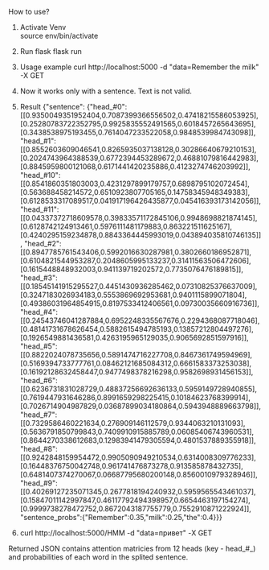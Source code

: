 How to use?

1. Activate Venv  
	source env/bin/activate
2. Run flask 
	flask run
3. Usage example 
	curl http://localhost:5000 -d "data=Remember the milk" -X GET
4. Now it works only with a sentence. Text is not valid.
5. Result 
 {"sentence":
{"head_#0":[[0.9350049351952404,0.7087399366556502,0.47418215586053925],[0.25280783722352795,0.9925835552491565,0.6018457265643695],[0.3438538975193455,0.7614047233522058,0.9848539984743098]],
"head_#1":[[0.8552603609046541,0.8265935037138128,0.30286640679210153],[0.2024743964388539,0.6772394453289672,0.46881079816442983],[0.8845959800121068,0.6171441420235886,0.4123274746203992]],
"head_#10":[[0.8541860351803003,0.4231297899179757,0.6898795102072454],[0.563688458214572,0.6510923807705165,0.14758345948349383],[0.6128533317089517,0.041917196426435877,0.045416393173142056]],
"head_#11":[[0.04337372718609578,0.39833571172845106,0.9948698821874145],[0.6128742124913461,0.5976111481179883,0.863221511625167],[0.4240295159234878,0.8843364445993019,0.043894035810746135]],
"head_#2":[[0.8947785761543406,0.5992016630287981,0.3802660186952871],[0.6104821544953287,0.2048605995133237,0.31411563506472606],[0.1615448848932003,0.941139719202572,0.7735076476189815]],
"head_#3":[[0.18545141915295527,0.4451430936285462,0.07310825376637009],[0.3247183026934183,0.5553869692953681,0.9401115899071804],[0.49386031964854915,0.8197533412406561,0.09730035660916736]],
"head_#4":[[0.24543746041287884,0.6952248335567676,0.2294368087718046],[0.48141731678626454,0.5882615494785193,0.13857212804497276],[0.1926549881436581,0.4263195965129035,0.9065692851597916]],
"head_#5":[[0.8822024078735656,0.5891474716227708,0.8467361749594969],[0.5169394733777761,0.08462121685084312,0.6661583373253038],[0.16192128632458447,0.9477498378216298,0.9582698931456153]],
"head_#6":[[0.6236731831028729,0.48837256692636133,0.5959149728940855],[0.7619447931646286,0.8991659298225415,0.10184623768399914],[0.7026714904987829,0.03687899034180864,0.5943948889663798]],
"head_#7":[[0.7329586460221634,0.276909146112579,0.9344063210131093],[0.5636791850799843,0.7409910915885789,0.06085406743960531],[0.8644270338612683,0.12983941479305594,0.4801537889355918]],
"head_#8":[[0.9242848159954472,0.9905090949210534,0.6314008309776233],[0.16448376750042748,0.961741476873278,0.913585878432735],[0.6481407374270067,0.06687795680200148,0.8560010979328946]],
"head_#9":[[0.40269127235071345,0.2677818194240932,0.5959565543461037],[0.15847011142997847,0.46117792494398957,0.6654463197154274],[0.9999738278472752,0.8672043187755779,0.7552910871222924]],
"sentence_probs":{"Remember":0.35,"milk":0.25,"the":0.4}}}

6. curl http://localhost:5000/HMM -d "data=привет" -X GET


Returned JSON contains attention matricies from 12 heads (key - head_#_) and probabilities of each word in the splited sentence. 

